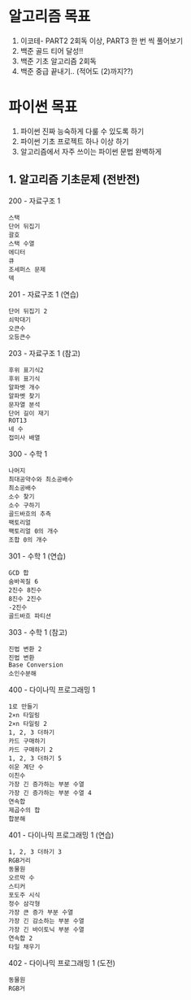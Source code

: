 # 알고리즘 목표
1. 이코테- PART2 2회독 이상, PART3 한 번 씩 풀어보기
2. 백준 골드 티어 달성!!
3. 백준 기초 알고리즘 2회독
4. 백준 중급 끝내기.. (적어도 (2)까지??)

# 파이썬 목표
1. 파이썬 진짜 능숙하게 다룰 수 있도록 하기
2. 파이썬 기초 프로젝트 하나 이상 하기
3. 알고리즘에서 자주 쓰이는 파이썬 문법 완벽하게 

## 1.  알고리즘 기초문제 (전반전) 
200 - 자료구조 1
```
스택
단어 뒤집기
괄호
스택 수열
에디터
큐
조세퍼스 문제
덱
```
201 - 자료구조 1 (연습)
```
단어 뒤집기 2
쇠막대기
오큰수
오등큰수
```
203 - 자료구조 1 (참고)
```
후위 표기식2
후위 표기식
알파벳 개수
알파벳 찾기
문자열 분석
단어 길이 재기
ROT13
네 수
접미사 배열
```
300 - 수학 1
```
나머지
최대공약수와 최소공배수
최소공배수
소수 찾기
소수 구하기
골드바흐의 추측
팩토리얼
팩토리얼 0의 개수
조합 0의 개수
```
301 - 수학 1 (연습)
```
GCD 합
숨바꼭질 6
2진수 8진수
8진수 2진수
-2진수
골드바흐 파티션
```
303 - 수학 1 (참고)
```
진법 변환 2
진법 변환
Base Conversion
소인수분해
```
400 - 다이나믹 프로그래밍 1
```
1로 만들기
2×n 타일링
2×n 타일링 2
1, 2, 3 더하기
카드 구매하기
카드 구매하기 2
1, 2, 3 더하기 5
쉬운 계단 수
이친수
가장 긴 증가하는 부분 수열
가장 긴 증가하는 부분 수열 4
연속합
제곱수의 합
합분해
```
401 - 다이나믹 프로그래밍 1 (연습)
```
1, 2, 3 더하기 3
RGB거리
동물원
오르막 수
스티커
포도주 시식
정수 삼각형
가장 큰 증가 부분 수열
가장 긴 감소하는 부분 수열
가장 긴 바이토닉 부분 수열
연속합 2
타일 채우기
```
402 - 다이나믹 프로그래밍 1 (도전)
```
동물원
RGB거
```
